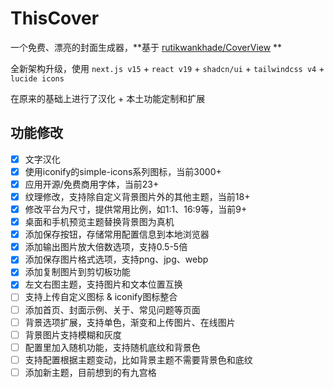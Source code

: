 # ThisCover

一个免费、漂亮的封面生成器，**基于 [rutikwankhade/CoverView](https://github.com/rutikwankhade/CoverView) **

全新架构升级，使用 `next.js v15` + `react v19` + `shadcn/ui` + `tailwindcss v4` + `lucide icons`

在原来的基础上进行了汉化 + 本土功能定制和扩展

## 功能修改

- [x] 文字汉化
- [x] 使用iconify的simple-icons系列图标，当前3000+
- [x] 应用开源/免费商用字体，当前23+
- [x] 纹理修改，支持除自定义背景图片外的其他主题，当前18+
- [x] 修改平台为尺寸，提供常用比例，如1:1、16:9等，当前9+
- [x] 桌面和手机预览主题替换背景图为真机
- [x] 添加保存按钮，存储常用配置信息到本地浏览器
- [x] 添加输出图片放大倍数选项，支持0.5-5倍
- [x] 添加保存图片格式选项，支持png、jpg、webp
- [x] 添加复制图片到剪切板功能
- [x] 左文右图主题，支持图片和文本位置互换
- [ ] 支持上传自定义图标 & iconify图标整合
- [ ] 添加首页、封面示例、关于、常见问题等页面
- [ ] 背景选项扩展，支持单色，渐变和上传图片、在线图片
- [ ] 背景图片支持模糊和灰度
- [ ] 配置里加入随机功能，支持随机底纹和背景色
- [ ] 支持配置根据主题变动，比如背景主题不需要背景色和底纹
- [ ] 添加新主题，目前想到的有九宫格